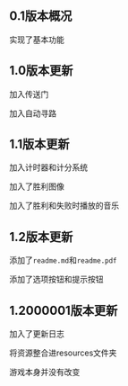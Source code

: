 ## 0.1版本概况

实现了基本功能

## 1.0版本更新

加入传送门

加入自动寻路

## 1.1版本更新
加入计时器和计分系统

加入了胜利图像

加入了胜利和失败时播放的音乐

## 1.2版本更新

添加了`readme.md`和`readme.pdf`

添加了选项按钮和提示按钮

## 1.2000001版本更新

加入了更新日志

将资源整合进resources文件夹

游戏本身并没有改变